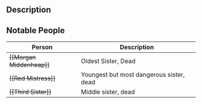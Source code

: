 ## Description


## Notable People
| Person                    | Description                              |
| ------------------------- | ---------------------------------------- |
| ~~[[Morgan Middenheap]]~~ | Oldest Sister, Dead                      |
| ~~[[Red Mistress]]~~      | Youngest but most dangerous sister, dead |
|  ~~[[Third Sister]]~~                 |         Middle sister, dead                                 |
